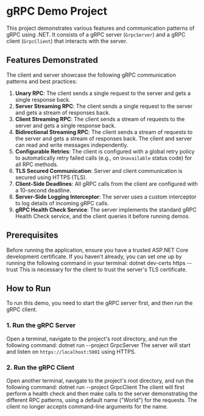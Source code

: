 # gRPC Demo Project

This project demonstrates various features and communication patterns of gRPC using .NET. It consists of a gRPC server (`GrpcServer`) and a gRPC client (`GrpcClient`) that interacts with the server.

## Features Demonstrated

The client and server showcase the following gRPC communication patterns and best practices:

1.  **Unary RPC**: The client sends a single request to the server and gets a single response back.
2.  **Server Streaming RPC**: The client sends a single request to the server and gets a stream of responses back.
3.  **Client Streaming RPC**: The client sends a stream of requests to the server and gets a single response back.
4.  **Bidirectional Streaming RPC**: The client sends a stream of requests to the server and gets a stream of responses back. The client and server can read and write messages independently.
5.  **Configurable Retries**: The client is configured with a global retry policy to automatically retry failed calls (e.g., on `Unavailable` status code) for all RPC methods.
6.  **TLS Secured Communication**: Server and client communication is secured using HTTPS (TLS).
7.  **Client-Side Deadlines**: All gRPC calls from the client are configured with a 10-second deadline.
8.  **Server-Side Logging Interceptor**: The server uses a custom interceptor to log details of incoming gRPC calls.
9.  **gRPC Health Check Service**: The server implements the standard gRPC Health Check service, and the client queries it before running demos.

## Prerequisites

Before running the application, ensure you have a trusted ASP.NET Core development certificate. If you haven't already, you can set one up by running the following command in your terminal:
dotnet dev-certs https --trust
This is necessary for the client to trust the server's TLS certificate.

## How to Run

To run this demo, you need to start the gRPC server first, and then run the gRPC client.

### 1. Run the gRPC Server

Open a terminal, navigate to the project's root directory, and run the following command:
dotnet run --project GrpcServer
The server will start and listen on `https://localhost:5001` using HTTPS.

### 2. Run the gRPC Client

Open another terminal, navigate to the project's root directory, and run the following command:
dotnet run --project GrpcClient
The client will first perform a health check and then make calls to the server demonstrating the different RPC patterns, using a default name ("World") for the requests. The client no longer accepts command-line arguments for the name.